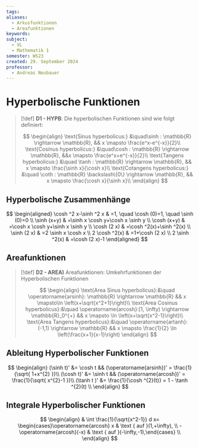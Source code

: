 ```yaml
---
tags: 
aliases:
  - Arkusfunktionen
  - Areafunktionen
keywords: 
subject:
  - VL
  - Mathematik 1
semester: WS23
created: 29. September 2024
professor:
  - Andreas Neubauer
---
```

 

# Hyperbolische Funktionen

> [!def] **D1 - HYPB**: Die hyperbolischen Funktionen sind wie folgt definiert:
> 
> $$
> \begin{align}
> \text{Sinus hyperbolicus:} &\quad\sinh : \mathbb{R} \rightarrow \mathbb{R}, && x \mapsto \frac{e^x-e^{-x}}{2}\\
> \text{Cosinus hyperbolicus:} &\quad\cosh : \mathbb{R} \rightarrow \mathbb{R}, &&x \mapsto \frac{e^x+e^{-x}}{2}\\
> \text{Tangens hyperbolicus:} &\quad \tanh : \mathbb{R} \rightarrow \mathbb{R}, && x \mapsto \frac{\sinh x}{\cosh x}\\
> \text{Cotangens hyperbolicus:} &\quad \coth : \mathbb{R} \backslash\{0\} \rightarrow \mathbb{R}, && x \mapsto \frac{\cosh x}{\sinh x}\\
> \end{align}
> $$

## Hyperbolische Zusammenhänge

$$
\begin{aligned}
\cosh ^2 x-\sinh ^2 x & =1, \quad \cosh (0)=1, \quad \sinh (0)=0 \\
\sinh (x+y) & =\sinh x \cosh y+\cosh x \sinh y \\
\cosh (x+y) & =\cosh x \cosh y+\sinh x \sinh y \\
\cosh (2 x) & =\cosh ^2(x)+\sinh ^2(x) \\
\sinh (2 x) & =2 \sinh x \cosh x \\
2 \cosh ^2(x) & =1+\cosh (2 x) \\
2 \sinh ^2(x) & =\cosh (2 x)-1
\end{aligned}
$$

## Areafunktionen

> [!def] **D2 - AREA)** Areafunktionen: Umkehrfunktionen der Hyperbolischen Funktionen 
> 
> $$
> \begin{align}
> \text{Area Sinus hyperbolicus}:&\quad \operatorname{arsinh}: \mathbb{R} \rightarrow \mathbb{R} && x \mapsto\ln \left(x+\sqrt{x^2+1}\right)\\
> \text{Area Cosinus hyperbolicus}:&\quad \operatorname{arcosh}:[1, \infty) \rightarrow \mathbb{R}_0^{+} && x \mapsto \ln \left(x+\sqrt{x^2-1}\right)\\
> \text{Area Tangens hyperbolicus}:&\quad  \operatorname{artanh}:(-1,1) \rightarrow \mathbb{R} && x \mapsto \frac{1}{2} \ln \left(\frac{x+1}{x-1}\right)
> \end{align}
> $$


## Ableitung Hyperbolischer Funktionen

$$
\begin{align}
(\sinh t)' &= \cosh t  && (\operatorname{arsinh})' = \frac{1}{\sqrt{ 1+x^{2} }}\\
(\cosh t)' &= \sinh t && (\operatorname{arcosh})' = \frac{1}{\sqrt{ x^{2}-1 }}\\
(\tanh t )' &= \frac{1}{\cosh ^{2}(t)} = 1 - \tanh ^{2}(t)  \\
\end{align}
$$

## Integrale Hyperbolischer Funktionen

$$
\begin{align}
& \int \frac{1}{\sqrt{x^2-1}} d x= \begin{cases}\operatorname{arcosh} x & \text { auf }(1,+\infty), \\
-\operatorname{arcosh}(-x) & \text { auf }(-\infty,-1),\end{cases} \\
\end{align}
$$